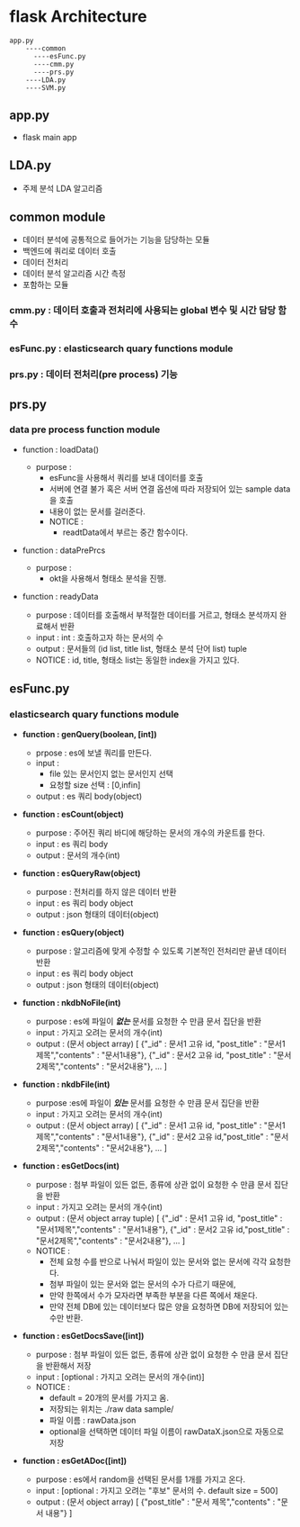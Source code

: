 # flask Architecture
```
app.py
    ----common
      ----esFunc.py
      ----cmm.py
      ----prs.py
    ----LDA.py
    ----SVM.py
```
## app.py
* flask main app

## LDA.py
* 주제 분석 LDA 알고리즘

## common module
* 데이터 분석에 공통적으로 들어가는 기능을 담당하는 모듈
* 백엔드에 쿼리로 데이터 호출
* 데이터 전처리
* 데이터 분석 알고리즘 시간 측정
* 포함하는 모듈
### cmm.py : 데이터 호출과 전처리에 사용되는 global 변수 및 시간 담당 함수

### esFunc.py : elasticsearch quary functions module

### prs.py : 데이터 전처리(pre process) 기능

## prs.py
### data pre process function module
* function : loadData()
  * purpose : 
    * esFunc을 사용해서 쿼리를 보내 데이터를 호출
    * 서버에 연결 불가 혹은 서버 연결 옵션에 따라 저장되어 있는 sample data을 호출
    * 내용이 없는 문서를 걸러준다.
    * NOTICE :
      *  readtData에서 부르는 중간 함수이다.

* function : dataPrePrcs
  * purpose : 
    * okt을 사용해서 형태소 분석을 진행. 
* function : readyData
  * purpose : 데이터를 호출해서 부적절한 데이터를 거르고, 형태소 분석까지 완료해서 반환
  * input : int : 호출하고자 하는 문서의 수
  * output : 문서들의 (id list, title list, 형태소 분석 단어 list) tuple
  * NOTICE : id, title, 형태소 list는 동일한 index을 가지고 있다.



## esFunc.py
### elasticsearch quary functions module

* **function : genQuery(boolean, [int])**
  * prpose : es에 보낼 쿼리를 만든다.
  * input : 
    * file 있는 문서인지 없는 문서인지 선택
    * 요청할 size 선택 : [0,infin]
  * output : es 쿼리 body(object)

* **function : esCount(object)**
  * purpose : 주어진 쿼리 바디에 해당하는 문서의 개수의 카운트를 한다.
  * input : es 쿼리 body
  * output : 문서의 개수(int)

* **function : esQueryRaw(object)**
  * purpose : 전처리를 하지 않은 데이터 반환
  * input : es 쿼리 body object
  * output : json 형태의 데이터(object)

* **function : esQuery(object)**
  * purpose : 알고리즘에 맞게 수정할 수 있도록 기본적인 전처리만 끝낸 데이터 반환
  * input : es 쿼리 body object
  * output : json 형태의 데이터(object)

* **function : nkdbNoFile(int)**
  * purpose : es에 파일이 ***없는*** 문서를 요청한 수 만큼 문서 집단을 반환
  * input : 가지고 오려는 문서의 개수(int)
  * output : (문서 object array)
            [
              {"_id" : 문서1 고유 id, "post_title" : "문서1제목","contents" : "문서1내용"},
              {"_id" : 문서2 고유 id, "post_title" : "문서2제목","contents" : "문서2내용"},
              ...
            ]  

* **function : nkdbFile(int)**
  * purpose :es에 파일이 ***있는*** 문서를 요청한 수 만큼 문서 집단을 반환
  * input : 가지고 오려는 문서의 개수(int)
  * output : (문서 object array)
            [
              {"_id" : 문서1 고유 id, "post_title" : "문서1제목","contents" : "문서1내용"},
              {"_id" : 문서2 고유 id,"post_title" : "문서2제목","contents" : "문서2내용"},
              ...
            ]  

* **function : esGetDocs(int)**
  * purpose : 첨부 파일이 있든 없든, 종류에 상관 없이 요청한 수 만큼 문서 집단을 반환
  * input : 가지고 오려는 문서의 개수(int)
  * output : (문서 object array tuple)
            [
              {"_id" : 문서1 고유 id, "post_title" : "문서1제목","contents" : "문서1내용"},
              {"_id" : 문서2 고유 id,"post_title" : "문서2제목","contents" : "문서2내용"},
              ...
            ] 
  * NOTICE : 
    * 전체 요청 수를 반으로 나눠서 파일이 있는 문서와 없는 문서에 각각 요청한다. 
    * 첨부 파일이 있는 문서와 없는 문서의 수가 다르기 때문에, 
    * 만약 한쪽에서 수가 모자라면 부족한 부분을 다른 쪽에서 채운다. 
    * 만약 전체 DB에 있는 데이터보다 많은 양을 요청하면 DB에 저장되어 있는 수만 반환.
  
* **function : esGetDocsSave([int])**
  * purpose : 첨부 파일이 있든 없든, 종류에 상관 없이 요청한 수 만큼 문서 집단을 반환해서 저장
  * input : [optional : 가지고 오려는 문서의 개수(int)]
  * NOTICE : 
    * default = 20개의 문서를 가지고 옴. 
    * 저장되는 위치는 ./raw data sample/
    * 파일 이름 : rawData.json
    * optional을 선택하면 데이터 파일 이름이 rawDataX.json으로 자동으로 저장

* **function : esGetADoc([int])**
  * purpose : es에서 random을 선택된 문서를 1개를 가지고 온다.
  * input : [optional : 가지고 오려는 "후보" 문서의 수. default size = 500]
  * output : (문서 object array)
            [
              {"post_title" : "문서 제목","contents" : "문서 내용"}
            ]  
